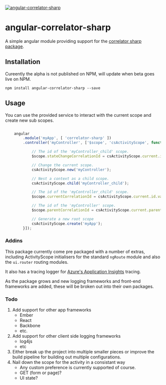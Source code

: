
[ ![angular-correlator-sharp](https://travis-ci.org/jasond-s/angular-correlator-sharp.svg "Travis Build") ](https://travis-ci.org/jasond-s/angular-correlator-sharp "angular-correlator-sharp")

# angular-correlator-sharp

A simple angular module providing support for the [correlator sharp package](https://github.com/ivanz/CorrelatorSharp).


## Installation

Cureently the alpha is not published on NPM, will update when beta goes live on NPM.

`npm install angular-correlator-sharp --save`


## Usage

You can use the provided service to interact with the current scope and create new sub scopes.

```javascript

	angular
		.module('myApp', [ 'correlator-sharp' ])
		.controller('myController', ['$scope', 'csActivityScope', function ($scope, csActivityScope) {

            // The id of the 'myController_child' scope.
            $scope.stateChangeCorrelationId = csActivityScope.current.id.value;

            // Change the current scope.        
            csActivityScope.new('myController');

            // Nest a context as a child scope.
            csActivityScope.child('myController_child');

            // The id of the 'myController_child' scope.
            $scope.currentCorrelationId = csActivityScope.current.id.value;

            // The id of the 'myController' scope.
            $scope.parentCorrelationId = csActivityScope.current.parent.id.value;

            // Generate a new root scope
            csActivityScope.create('myApp');
		}]);

```


### Addins

This package currently come pre packaged with a number of extras, including ActivityScope initialisers for the standard `ngRoute` module and also the `ui.router` routing modules.

It also has a tracing logger for [Azure's Application Insights](https://azure.microsoft.com/en-gb/documentation/articles/app-insights-get-started/) tracing. 

As the package grows and new logging frameworks and front-end frameworks are added, these will be broken out into their own packages.


### Todo

1. Add support for other app frameworks
    - Ember
    - React
    - Backbone
    - etc.
2. Add support for other client side logging frameworks
    - log4js
    - etc
2. Either break up the project into multiple smaller pieces or improve the build pipeline for building out multiple configurations.
3. Nail down the scope for the activity in a consistant way
    - Any custom preference is currently supported of course.    
    - GET (form or page)?
    - UI state?
